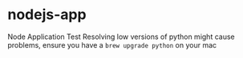# nodejs-app
Node Application Test
Resolving low versions of python might cause problems, ensure you have a `brew upgrade python` on your mac
